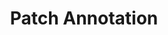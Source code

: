 ---
title: Patch Annotation
excerpt: Patch an Annotation. Requires a role of at least Analyst.
api:
  file: annotations-api.json
  operationId: patch-annotation
deprecated: false
hidden: false
metadata:
  title: ''
  description: ''
  robots: index
next:
  description: ''
---